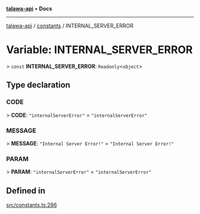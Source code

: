 [**talawa-api**](../../README.md) • **Docs**

***

[talawa-api](../../modules.md) / [constants](../README.md) / INTERNAL\_SERVER\_ERROR

# Variable: INTERNAL\_SERVER\_ERROR

\> `const` **INTERNAL\_SERVER\_ERROR**: `Readonly`\<`object`\>

## Type declaration

### CODE

\> **CODE**: `"internalServerError"` = `"internalServerError"`

### MESSAGE

\> **MESSAGE**: `"Internal Server Error!"` = `"Internal Server Error!"`

### PARAM

\> **PARAM**: `"internalServerError"` = `"internalServerError"`

## Defined in

[src/constants.ts:286](https://github.com/PalisadoesFoundation/talawa-api/blob/a6e7ac91b581c9109559657faf0f934f3eb41fe7/src/constants.ts#L286)

